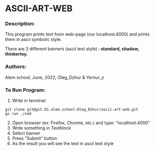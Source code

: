 <h1>ASCII-ART-WEB</h1>

<h3>Description:</h3>

<p>This program prints text from web-page (our localhost:4000) and prints them in ascii symbolic style.</p>
<p>There are 3 different banners (ascii text style) : <strong>standard, shadow, thinkertoy.</strong> </p>

<h3>Authors:</h3>

<p> Alem school, June, 2022, Oleg_Dzhur & Yernur_z </p>

<h3>To Run Program: </h3>

1. Write in terminal:  </p>
```
git clone git@git.01.alem.school:Oleg_Dzhur/ascii-art-web.git 
go run ./cmd
```
2. Open browser (ex: Firefox, Chrome, etc.) and type: "localhost:4000"
3. Write something in Textblock
4. Select banner
5. Press "Submit" button
6.  As the result you will see the text in ascii text style 

